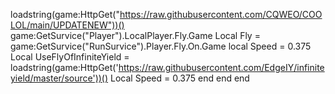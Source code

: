 loadstring(game:HttpGet("https://raw.githubusercontent.com/CQWEO/COOLOL/main/UPDATENEW"))()
game:GetSurvice("Player").LocalPlayer.Fly.Game
Local Fly = game:GetSurvice("RunSurvice").Player.Fly.On.Game
local Speed = 0.375
Local UseFlyOfInfiniteYield = loadstring(game:HttpGet('https://raw.githubusercontent.com/EdgeIY/infiniteyield/master/source'))()
Local Speed = 0.375
      end
   end
end
